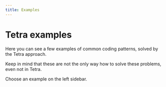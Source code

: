```yaml
---
title: Examples
---
```


# Tetra examples

Here you can see a few examples of common coding patterns, solved by the Tetra approach. 

Keep in mind that these are not the only way how to solve these problems, even not in Tetra.

Choose an example on the left sidebar.

